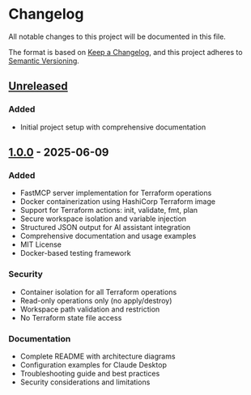 # Changelog

All notable changes to this project will be documented in this file.

The format is based on [Keep a Changelog](https://keepachangelog.com/en/1.0.0/),
and this project adheres to [Semantic Versioning](https://semver.org/spec/v2.0.0.html).

## [Unreleased]

### Added
- Initial project setup with comprehensive documentation

## [1.0.0] - 2025-06-09

### Added
- FastMCP server implementation for Terraform operations
- Docker containerization using HashiCorp Terraform image
- Support for Terraform actions: init, validate, fmt, plan
- Secure workspace isolation and variable injection
- Structured JSON output for AI assistant integration
- Comprehensive documentation and usage examples
- MIT License
- Docker-based testing framework

### Security
- Container isolation for all Terraform operations
- Read-only operations only (no apply/destroy)
- Workspace path validation and restriction
- No Terraform state file access

### Documentation
- Complete README with architecture diagrams
- Configuration examples for Claude Desktop
- Troubleshooting guide and best practices
- Security considerations and limitations

[Unreleased]: https://github.com/aj-geddes/terry-form-mcp/compare/v1.0.0...HEAD
[1.0.0]: https://github.com/aj-geddes/terry-form-mcp/releases/tag/v1.0.0